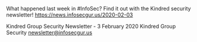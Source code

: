 What happened last week in #InfoSec? Find it out with the Kindred security newsletter!
https://news.infosecgur.us/2020-02-03

Kindred Group Security Newsletter - 3 February 2020
Kindred Group Security
newsletter@infosecgur.us
